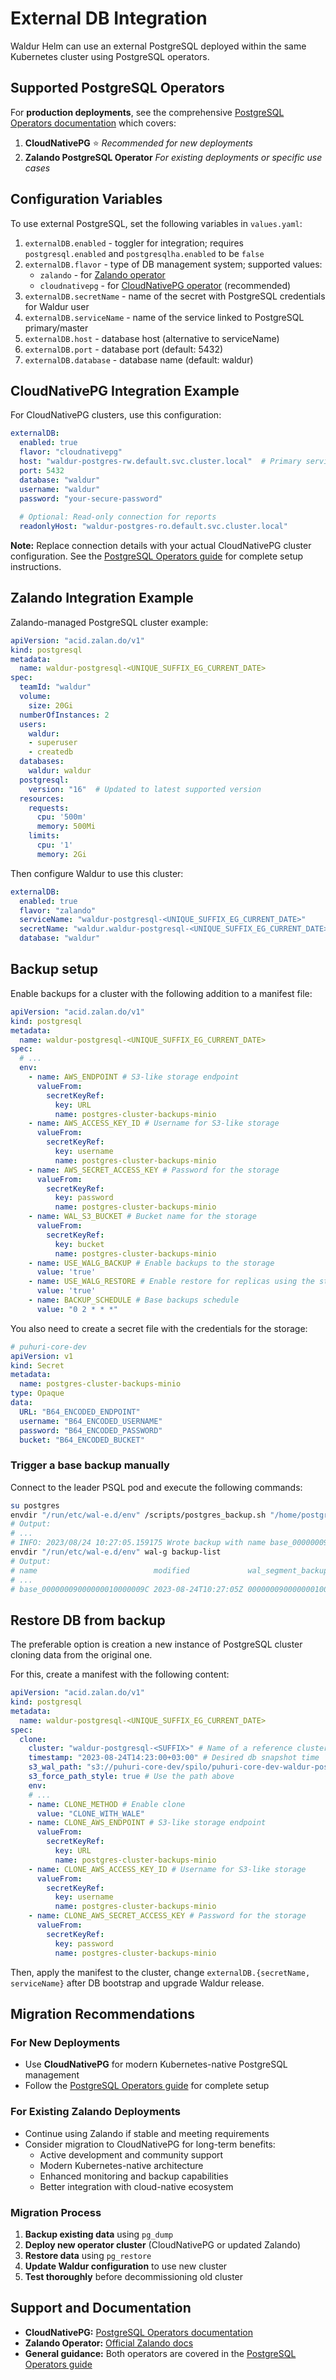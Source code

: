 <!-- EXTERNAL DOCUMENT
Source: https://code.opennodecloud.com/waldur/waldur-helm.git
Branch: master
Remote Path: docs//external-db-integration.md
Local Path: docs/admin-guide/deployment/helm/docs/
Last Sync: 2025-11-01T03:04:11.220656

WARNING: This file is automatically synchronized from the source repository.
DO NOT EDIT this file directly. Changes will be overwritten.
Edit the source at: https://code.opennodecloud.com/waldur/waldur-helm.git/-/tree/master/docs//external-db-integration.md
-->


# External DB Integration

Waldur Helm can use an external PostgreSQL deployed within the same Kubernetes cluster using PostgreSQL operators.

## Supported PostgreSQL Operators

For **production deployments**, see the comprehensive [PostgreSQL Operators documentation](postgres-operator.md) which covers:

1. **CloudNativePG** ⭐ *Recommended for new deployments*
2. **Zalando PostgreSQL Operator** *For existing deployments or specific use cases*

## Configuration Variables

To use external PostgreSQL, set the following variables in `values.yaml`:

1. `externalDB.enabled` - toggler for integration; requires `postgresql.enabled` and `postgresqlha.enabled` to be `false`
2. `externalDB.flavor` - type of DB management system; supported values:
   - `zalando` - for [Zalando operator](https://postgres-operator.readthedocs.io/en/latest/)
   - `cloudnativepg` - for [CloudNativePG operator](https://cloudnative-pg.io/) (recommended)
3. `externalDB.secretName` - name of the secret with PostgreSQL credentials for Waldur user
4. `externalDB.serviceName` - name of the service linked to PostgreSQL primary/master
5. `externalDB.host` - database host (alternative to serviceName)
6. `externalDB.port` - database port (default: 5432)
7. `externalDB.database` - database name (default: waldur)

## CloudNativePG Integration Example

For CloudNativePG clusters, use this configuration:

```yaml
externalDB:
  enabled: true
  flavor: "cloudnativepg"
  host: "waldur-postgres-rw.default.svc.cluster.local"  # Primary service
  port: 5432
  database: "waldur"
  username: "waldur"
  password: "your-secure-password"
  
  # Optional: Read-only connection for reports
  readonlyHost: "waldur-postgres-ro.default.svc.cluster.local"
```

**Note:** Replace connection details with your actual CloudNativePG cluster configuration. See the [PostgreSQL Operators guide](postgres-operator.md) for complete setup instructions.

## Zalando Integration Example

Zalando-managed PostgreSQL cluster example:

```yaml
apiVersion: "acid.zalan.do/v1"
kind: postgresql
metadata:
  name: waldur-postgresql-<UNIQUE_SUFFIX_EG_CURRENT_DATE>
spec:
  teamId: "waldur"
  volume:
    size: 20Gi
  numberOfInstances: 2
  users:
    waldur:
    - superuser
    - createdb
  databases:
    waldur: waldur
  postgresql:
    version: "16"  # Updated to latest supported version
  resources:
    requests:
      cpu: '500m'
      memory: 500Mi
    limits:
      cpu: '1'
      memory: 2Gi
```

Then configure Waldur to use this cluster:

```yaml
externalDB:
  enabled: true
  flavor: "zalando"
  serviceName: "waldur-postgresql-<UNIQUE_SUFFIX_EG_CURRENT_DATE>"
  secretName: "waldur.waldur-postgresql-<UNIQUE_SUFFIX_EG_CURRENT_DATE>.credentials.postgresql.acid.zalan.do"
  database: "waldur"
```

## Backup setup

Enable backups for a cluster with the following addition to a manifest file:

```yaml
apiVersion: "acid.zalan.do/v1"
kind: postgresql
metadata:
  name: waldur-postgresql-<UNIQUE_SUFFIX_EG_CURRENT_DATE>
spec:
  # ...
  env:
    - name: AWS_ENDPOINT # S3-like storage endpoint
      valueFrom:
        secretKeyRef:
          key: URL
          name: postgres-cluster-backups-minio
    - name: AWS_ACCESS_KEY_ID # Username for S3-like storage
      valueFrom:
        secretKeyRef:
          key: username
          name: postgres-cluster-backups-minio
    - name: AWS_SECRET_ACCESS_KEY # Password for the storage
      valueFrom:
        secretKeyRef:
          key: password
          name: postgres-cluster-backups-minio
    - name: WAL_S3_BUCKET # Bucket name for the storage
      valueFrom:
        secretKeyRef:
          key: bucket
          name: postgres-cluster-backups-minio
    - name: USE_WALG_BACKUP # Enable backups to the storage
      value: 'true'
    - name: USE_WALG_RESTORE # Enable restore for replicas using the storage
      value: 'true'
    - name: BACKUP_SCHEDULE # Base backups schedule
      value: "0 2 * * *"
```

You also need to create a secret file with the credentials for the storage:

```yaml
# puhuri-core-dev
apiVersion: v1
kind: Secret
metadata:
  name: postgres-cluster-backups-minio
type: Opaque
data:
  URL: "B64_ENCODED_ENDPOINT"
  username: "B64_ENCODED_USERNAME"
  password: "B64_ENCODED_PASSWORD"
  bucket: "B64_ENCODED_BUCKET"

```

### Trigger a base backup manually

Connect to the leader PSQL pod and execute the following commands:

```bash
su postgres
envdir "/run/etc/wal-e.d/env" /scripts/postgres_backup.sh "/home/postgres/pgdata/pgroot/data"
# Output:
# ...
# INFO: 2023/08/24 10:27:05.159175 Wrote backup with name base_00000009000000010000009C
envdir "/run/etc/wal-e.d/env" wal-g backup-list
# Output:
# name                          modified             wal_segment_backup_start
# ...
# base_00000009000000010000009C 2023-08-24T10:27:05Z 00000009000000010000009C
```

## Restore DB from backup

The preferable option is creation a new instance of PostgreSQL cluster cloning data from the original one.

For this, create a manifest with the following content:

```yaml
apiVersion: "acid.zalan.do/v1"
kind: postgresql
metadata:
  name: waldur-postgresql-<UNIQUE_SUFFIX_EG_CURRENT_DATE>
spec:
  clone:
    cluster: "waldur-postgresql-<SUFFIX>" # Name of a reference cluster
    timestamp: "2023-08-24T14:23:00+03:00" # Desired db snapshot time
    s3_wal_path: "s3://puhuri-core-dev/spilo/puhuri-core-dev-waldur-postgresql/wal/" # Path to a directory with WALs in S3 bucket
    s3_force_path_style: true # Use the path above
    env:
    # ...
    - name: CLONE_METHOD # Enable clone
      value: "CLONE_WITH_WALE"
    - name: CLONE_AWS_ENDPOINT # S3-like storage endpoint
      valueFrom:
        secretKeyRef:
          key: URL
          name: postgres-cluster-backups-minio
    - name: CLONE_AWS_ACCESS_KEY_ID # Username for S3-like storage
      valueFrom:
        secretKeyRef:
          key: username
          name: postgres-cluster-backups-minio
    - name: CLONE_AWS_SECRET_ACCESS_KEY # Password for the storage
      valueFrom:
        secretKeyRef:
          key: password
          name: postgres-cluster-backups-minio
```

Then, apply the manifest to the cluster, change `externalDB.{secretName, serviceName}` after DB bootstrap and upgrade Waldur release.

## Migration Recommendations

### For New Deployments
- Use **CloudNativePG** for modern Kubernetes-native PostgreSQL management
- Follow the [PostgreSQL Operators guide](postgres-operator.md) for complete setup

### For Existing Zalando Deployments
- Continue using Zalando if stable and meeting requirements
- Consider migration to CloudNativePG for long-term benefits:
  - Active development and community support
  - Modern Kubernetes-native architecture
  - Enhanced monitoring and backup capabilities
  - Better integration with cloud-native ecosystem

### Migration Process
1. **Backup existing data** using `pg_dump`
2. **Deploy new operator cluster** (CloudNativePG or updated Zalando)
3. **Restore data** using `pg_restore`
4. **Update Waldur configuration** to use new cluster
5. **Test thoroughly** before decommissioning old cluster

## Support and Documentation

- **CloudNativePG:** [PostgreSQL Operators documentation](postgres-operator.md)
- **Zalando Operator:** [Official Zalando docs](https://postgres-operator.readthedocs.io/)
- **General guidance:** Both operators are covered in the [PostgreSQL Operators guide](postgres-operator.md)

